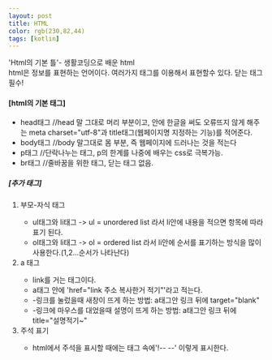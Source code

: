 ```yaml
---
layout: post
title: HTML
color: rgb(230,82,44)
tags: [kotlin]
---  
```

<head>  'Html의 기본 틀'- 생활코딩으로 배운 html <br>
    <meta charset="utf-8">  
</head>   
<body>   
   html은 정보를 표현하는 언어이다. 여러가지 태그를 이용해서 표현할수 있다. 닫는 태그 필수! <br>
   <h4>[html의 기본 태그] </h4>
   <ul>
   <li>head태그   //head 말 그대로 머리 부분이고, 안에 한글을 써도 오류뜨지 않게 해주는 meta charset="utf-8"과 title태그(웹페이지명 지정하는 기능)를 적어준다. </li>
   <li>body태그   //body 말그대로 몸 부분, 즉 웹페이지에 드러나는 것을 적는다 </li>
   <li>p태그   //단락나누는 태그, p의 한계를 나중에 배우는 css로 극복가능. </li>
   <li>br태그  //줄바꿈을 위한 태그, 닫는 태그 없음. </li>
   </ul>
   <p>
   <h5>[추가 태그] </h5>
   <ol>
      <li>부모-자식 태그 </li>
      <ul>
      <li>ul태그와 li태그 -> ul = unordered list 라서 li안에 내용을 적으면 항목에 따라 표기 된다.</li>
      <li>ol태그와 li태그 -> ol = ordered list 라서 li안에 순서를 표기하는 방식을 많이 사용한다.(1,2...순서가 나타난다)</li>
      </ul>
      <li>a 태그  </li>
      <ul>
      <li>link를 거는 태그이다.</li>
      <li>a태그 안에 'href="link 주소 복사한거 적기"'라고 적는다.</li>
      <li>-링크를 눌렀을때 새창이 뜨게 하는 방법: a태그안 링크 뒤에 target="blank"</li>
      <li>-링크에 마우스를 대었을때 설명이 뜨게 하는 방법: a태그안 링크 뒤에 title="설명적기~"</li>
      </ul>
      <li>주석 표기 </li>
      <ul>
      <li>html에서 주석을 표시할 때에는 태그 속에'!-- --' 이렇게 표시한다. </li>
      </ul>
   </ol>
   </p>
</body>  

